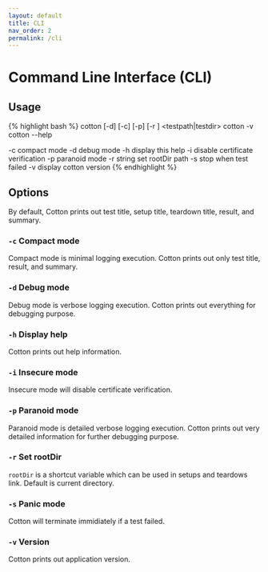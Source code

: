 ```yaml
---
layout: default
title: CLI
nav_order: 2
permalink: /cli
---
```


# Command Line Interface (CLI)

## Usage

{% highlight bash %}
  cotton [-d] [-c] [-p] [-r <rootdir>] <testpath|testdir>
  cotton -v
  cotton --help

  -c    compact mode
  -d    debug mode
  -h    display this help
  -i    disable certificate verification
  -p    paranoid mode
  -r string
        set rootDir path
  -s    stop when test failed
  -v    display cotton version
{% endhighlight %}

## Options

By default, Cotton prints out test title, setup title, teardown title, result, and summary.

### `-c` Compact mode

Compact mode is minimal logging execution. Cotton prints out only test title, result, and summary.

### `-d` Debug mode

Debug mode is verbose logging execution. Cotton prints out everything for debugging purpose.

### `-h` Display help

Cotton prints out help information.

### `-i` Insecure mode

Insecure mode will disable certificate verification.

### `-p` Paranoid mode

Paranoid mode is detailed verbose logging execution. Cotton prints out very detailed information for further debugging purpose.

### `-r` Set rootDir

`rootDir` is a shortcut variable which can be used in setups and teardows link. Default is current directory.

### `-s` Panic mode

Cotton will terminate immidiately if a test failed.

### `-v` Version

Cotton prints out application version.
